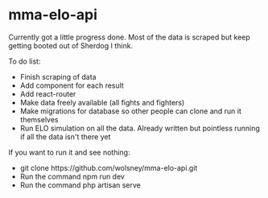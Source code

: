 # mma-elo-api

Currently got a little progress done. Most of the data is scraped but keep getting booted out of Sherdog I think.

To do list:
<ul>
    <li>Finish scraping of data</li>
    <li>Add component for each result</li>
    <li>Add react-router</li>
    <li>Make data freely available (all fights and fighters)</li>
    <li>Make migrations for database so other people can clone and run it themselves</li>
    <li>Run ELO simulation on all the data. Already written but pointless running if all the data isn't there yet</li>
</ul>

If you want to run it and see nothing:

<ul>
    <li>git clone https://github.com/wolsney/mma-elo-api.git</li>
    <li>Run the command npm run dev</li>
    <li>Run the command php artisan serve</li>
</ul>
